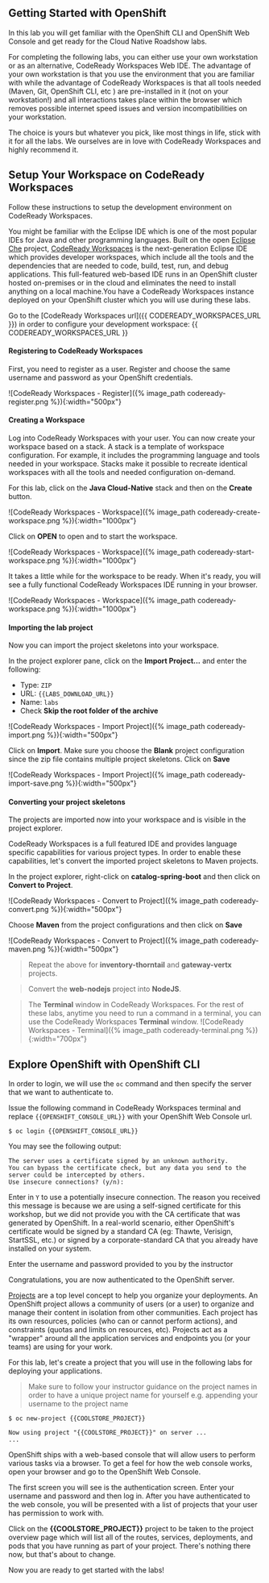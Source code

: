 ## Getting Started with OpenShift

In this lab you will get familiar with the OpenShift CLI and OpenShift Web Console 
and get ready for the Cloud Native Roadshow labs.

For completing the following labs, you can either use your own workstation or as an 
alternative, CodeReady Workspaces Web IDE. The advantage of your own workstation is that you use the 
environment that you are familiar with while the advantage of CodeReady Workspaces is that all 
tools needed (Maven, Git, OpenShift CLI, etc ) are pre-installed in it (not on your workstation!) and all interactions 
takes place within the browser which removes possible internet speed issues and version incompatibilities 
on your workstation.

The choice is yours but whatever you pick, like most things in life, stick with it for all the labs. We 
ourselves are in love with CodeReady Workspaces and highly recommend it.

## Setup Your Workspace on CodeReady Workspaces

Follow these instructions to setup the development environment on CodeReady Workspaces. 

You might be familiar with the Eclipse IDE which is one of the most popular IDEs for Java and other programming languages. Built on the open [Eclipse Che](https://www.eclipse.org/che/) project, [CodeReady Workspaces](https://developers.redhat.com/products/codeready-workspaces/overview/) is the next-generation Eclipse IDE which provides developer workspaces, which include all the tools and the dependencies that are needed to code, build, test, run, and debug applications. This full-featured web-based IDE runs in an OpenShift cluster hosted on-premises or in the cloud and eliminates the need to install anything on a local machine.You have a CodeReady Workspaces instance deployed on your OpenShift cluster which you will use during these labs.

Go to the [CodeReady Workspaces url]({{ CODEREADY_WORKSPACES_URL }}) in order to configure your development workspace: {{ CODEREADY_WORKSPACES_URL }}

#### Registering to CodeReady Workspaces
First, you need to register as a user. Register and choose the same username and password as 
your OpenShift credentials.

![CodeReady Workspaces - Register]({% image_path codeready-register.png %}){:width="500px"}

#### Creating a Workspace
Log into CodeReady Workspaces with your user. You can now create your workspace based on a stack. A 
stack is a template of workspace configuration. For example, it includes the programming language and tools needed
in your workspace. Stacks make it possible to recreate identical workspaces with all the tools and needed configuration
on-demand. 

For this lab, click on the **Java Cloud-Native** stack and then on the **Create** button. 

![CodeReady Workspaces - Workspace]({% image_path codeready-create-workspace.png %}){:width="1000px"}

Click on **OPEN** to open and to start the workspace.

![CodeReady Workspaces - Workspace]({% image_path codeready-start-workspace.png %}){:width="1000px"}

It takes a little while for the workspace to be ready. When it's ready, you will see a fully functional CodeReady Workspaces IDE running in your browser.

![CodeReady Workspaces - Workspace]({% image_path codeready-workspace.png %}){:width="1000px"}

#### Importing the lab project
Now you can import the project skeletons into your workspace.

In the project explorer pane, click on the **Import Project...** and enter the following:

  * Type: `ZIP`
  * URL: `{{LABS_DOWNLOAD_URL}}`
  * Name: `labs`
  * Check **Skip the root folder of the archive**

![CodeReady Workspaces - Import Project]({% image_path codeready-import.png %}){:width="500px"}

Click on **Import**. Make sure you choose the **Blank** project configuration since the zip file contains multiple 
project skeletons. Click on **Save**

![CodeReady Workspaces - Import Project]({% image_path codeready-import-save.png %}){:width="500px"}

#### Converting your project skeletons
The projects are imported now into your workspace and is visible in the project explorer.

CodeReady Workspaces is a full featured IDE and provides language specific capabilities for various project types. In order to 
enable these capabilities, let's convert the imported project skeletons to Maven projects. 

In the project explorer, right-click on **catalog-spring-boot** and then click on **Convert to Project**.

![CodeReady Workspaces - Convert to Project]({% image_path codeready-convert.png %}){:width="500px"}

Choose **Maven** from the project configurations and then click on **Save**

![CodeReady Workspaces - Convert to Project]({% image_path codeready-maven.png %}){:width="500px"}

> Repeat the above for **inventory-thorntail** and **gateway-vertx** projects.

> Convert the **web-nodejs** project into **NodeJS**.

> The **Terminal** window in CodeReady Workspaces. For the rest of these labs, anytime you need to run a command in a terminal, you can use the CodeReady Workspaces **Terminal** window.
> ![CodeReady Workspaces - Terminal]({% image_path codeready-terminal.png %}){:width="700px"}

## Explore OpenShift with OpenShift CLI

In order to login, we will use the `oc` command and then specify the server that we
want to authenticate to.

Issue the following command in CodeReady Workspaces terminal and replace `{{OPENSHIFT_CONSOLE_URL}}` 
with your OpenShift Web Console url. 

~~~shell
$ oc login {{OPENSHIFT_CONSOLE_URL}}
~~~

You may see the following output:

~~~shell
The server uses a certificate signed by an unknown authority.
You can bypass the certificate check, but any data you send to the server could be intercepted by others.
Use insecure connections? (y/n):
~~~

Enter in `Y` to use a potentially insecure connection.  The reason you received
this message is because we are using a self-signed certificate for this
workshop, but we did not provide you with the CA certificate that was generated
by OpenShift. In a real-world scenario, either OpenShift's certificate would be
signed by a standard CA (eg: Thawte, Verisign, StartSSL, etc.) or signed by a
corporate-standard CA that you already have installed on your system.

Enter the username and password provided to you by the instructor

Congratulations, you are now authenticated to the OpenShift server.

[Projects]({{OPENSHIFT_DOCS_BASE}}/architecture/core_concepts/projects_and_users.html#projects) 
are a top level concept to help you organize your deployments. An
OpenShift project allows a community of users (or a user) to organize and manage
their content in isolation from other communities. Each project has its own
resources, policies (who can or cannot perform actions), and constraints (quotas
and limits on resources, etc). Projects act as a "wrapper" around all the
application services and endpoints you (or your teams) are using for your work.

For this lab, let's create a project that you will use in the following labs for 
deploying your applications. 

> Make sure to follow your instructor guidance on the project names in order to 
> have a unique project name for yourself e.g. appending your username to the project name

~~~shell
$ oc new-project {{COOLSTORE_PROJECT}}

Now using project "{{COOLSTORE_PROJECT}}" on server ...
...
~~~

OpenShift ships with a web-based console that will allow users to
perform various tasks via a browser.  To get a feel for how the web console
works, open your browser and go to the OpenShift Web Console.


The first screen you will see is the authentication screen. Enter your username and password and 
then log in. After you have authenticated to the web console, you will be presented with a
list of projects that your user has permission to work with. 

Click on the **{{COOLSTORE_PROJECT}}** project to be taken to the project overview page
which will list all of the routes, services, deployments, and pods that you have
running as part of your project. There's nothing there now, but that's about to
change.

Now you are ready to get started with the labs!
